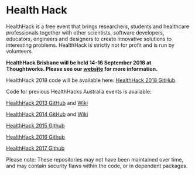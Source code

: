 # Health Hack

HealthHack is a free event that brings researchers, students and healthcare professionals together with other scientists, software developers, educators, engineers and designers to create innovative solutions to interesting problems. HealthHack is strictly not for profit and is run by volunteers.

**HealthHack Brisbane will be held 14-16 September 2018 at Thoughtworks. Please see our [website] for more information.**

HealthHack 2018 code will be available here: [HealthHack 2018 GitHub]

Code for previous HealthHacks Australia events is available:

[HealthHack 2013 GitHub] and [Wiki][HealthHack 2013 Wiki]

[HealthHack 2014 GitHub] and [Wiki][HealthHack 2014 Wiki]

[HealthHack 2015 Github]

[HealthHack 2016 Github]

[HealthHack 2017 Github]

Please note: These repositories may not have been maintained over time, and may contain security flaws within the code, or in dependent packages. 


[website]: https://www.healthhack.com.au/
[HealthHack 2018 GitHub]: https://github.com/HealthHackAu2018

[HealthHack 2013 GitHub]: https://github.com/HealthHackAu2013
[HealthHack 2013 Wiki]: https://github.com/HealthHackAu2013/wiki/wiki
[HealthHack 2014 GitHub]: https://github.com/HealthHackAu2014
[HealthHack 2014 Wiki]: https://github.com/HealthHackAu2014/HealthHack2014/wiki
[HealthHack 2015 Github]: https://github.com/HealthHackAu2015
[HealthHack 2016 Github]: https://github.com/HealthHackAu2016
[HealthHack 2017 Github]: https://github.com/HealthHackAu2017
